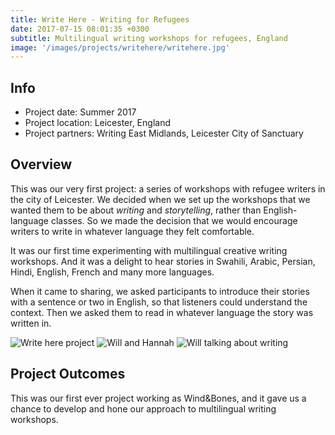 ```yaml
---
title: Write Here - Writing for Refugees
date: 2017-07-15 08:01:35 +0300
subtitle: Multilingual writing workshops for refugees, England
image: '/images/projects/writehere/writehere.jpg'
---
```


## Info 
- Project date: Summer 2017
- Project location: Leicester, England
- Project partners: Writing East Midlands, Leicester City of Sanctuary

## Overview
This was our very first project: a series of workshops with refugee writers in the city of Leicester. We decided when we set up the workshops that we wanted them to be about *writing* and *storytelling*, rather than English-language classes. So we made the decision that we would encourage writers to write in whatever language they felt comfortable.

It was our first time experimenting with multilingual creative writing workshops. And it was a delight to hear stories in Swahili, Arabic, Persian, Hindi, English, French and many more languages.

When it came to sharing, we asked participants to introduce their stories with a sentence or two in English, so that listeners could understand the context. Then we asked them to read in whatever language the story was written in.

<div class="gallery-box">
  <div class="gallery">
    <img src="/images/projects/writehere/refugee-writers.jpg" loading="lazy" alt="Write here project">
    <img src="/images/projects/writehere/will-han.jpg" loading="lazy" alt="Will and Hannah">
    <img src="/images/projects/writehere/will-pawtalking.jpg" loading="lazy" alt="Will talking about writing">
  </div>
</div>

## Project Outcomes
This was our first ever project working as Wind&Bones, and it gave us a chance to develop and hone our approach to multilingual writing workshops. 

